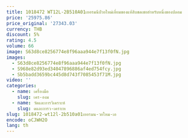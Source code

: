 ```yaml
---
title: 1018472 WT12L-2B510A01เยอรมนีป่วยใหม่เอี่ยมของแท้สิบชดเชยสำหรับหนึ่งของปลอม
price: '25975.86'
price_original: '27343.03'
currency: THB
discount: 5%
rating: 4.5
volume: 66
image: S63d8ce8256774e8f96aaa944e7f13f0fN.jpg
images:
  - S63d8ce8256774e8f96aaa944e7f13f0fN.jpg
  - S968e82d93ed34047896886af4ed754fcy.jpg
  - Sb5badd3659bc445d8d743f7085453f71M.jpg
video: ''
categories:
  - name: เครื่องมือ
    slug: เคร-องม
  - name: วัดและการวิเคราะห์
    slug: ดและการว-เคราะห
slug: 1018472-wt12l-2b510a01เยอรมน-วยใหม-เอ
encode: oCJWH2O
lang: th
---
```

  